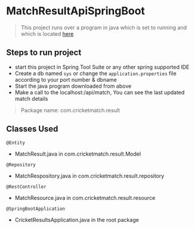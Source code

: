 # MatchResultApiSpringBoot
> This project runs over a program in java which is set to running and 
which is located [here](https://github.com/PranavMudgil/CricketMatch/tree/updated)
## Steps to run project 
* start this project in Spring Tool Suite or any other spring supported IDE
* Create a db named `sys` or change the `application.properties` file according to your port number & dbname
* Start the java program downloaded from above
* Make a call to the localhost:<port>/api/match, You can see the last updated match details

> Package name: com.cricketmatch.result

## Classes Used

`@Entity`
* MatchResult.java in com.cricketmatch.result.Model

`@Repository`

* MatchRespository.java in com.cricketmatch.result.repository

`@RestController`

* MatchResource.java in com.cricketmatch.result.resource

`@SpringBootApplication`

* CricketResultsApplication.java in the root package

